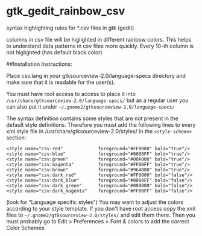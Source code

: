 # gtk_gedit_rainbow_csv
syntax highlighting rules for *.csv files in gtk (gedit)

columns in csv file will be higlighted in different rainbow colors. This helps to understand data patterns in csv files more quickly. Every 10-th column is not higlighted (has default black color)

##Installation Instructions:

Place csv.lang in your gtksourceview-2.0/language-specs directory
and make sure that it is readable for the user(s).

You must have root access to access to place it into 
`/usr/share/gtksourceview-2.0/language-specs/`
but as a regular user you can also put it under 
`~/.gnome2/gtksourceview-2.0/language-specs/`

The syntax definition contains some styles that are not present in
the default style definitions. Therefore you must add the following lines
to every xml style file in /usr/share/gtksourceview-2.0/styles/
in the `<style-scheme>` section:

```
<style name="csv:red"             foreground="#FF0000" bold="true"/>
<style name="csv:blue"            foreground="#0000FF" bold="true"/>
<style name="csv:green"           foreground="#00A000" bold="true"/>
<style name="csv:magenta"         foreground="#FF00FF" bold="true"/>
<style name="csv:brown"           foreground="#964B00" bold="true"/>
<style name="csv:dark_red"        foreground="#FF0000" bold="false"/>
<style name="csv:dark_blue"       foreground="#0000FF" bold="false"/>
<style name="csv:dark_green"      foreground="#009000" bold="false"/>
<style name="csv:dark_magenta"    foreground="#FF00FF" bold="false"/>
```

(look for "Language specific styles")
You may want to adjust the colors according to your style template.
If you don't have root access copy the xml files to
`~/.gnome2/gtksourceview-2.0/styles/`
and edit them there. Then you must probably go to 
Edit > Preferences > Font & colors to add the correct Color Schemes
